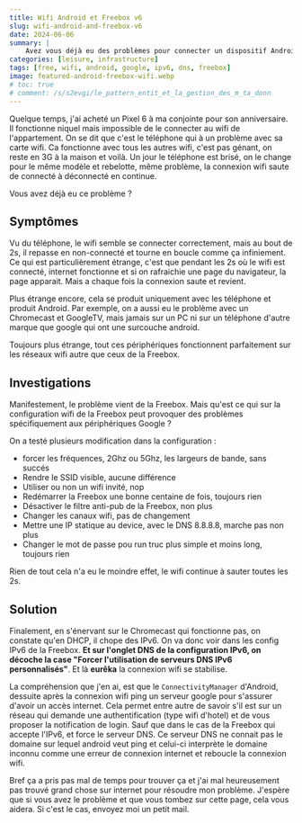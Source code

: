```yaml
---
title: Wifi Android et Freebox v6
slug: wifi-android-and-freebox-v6
date: 2024-06-06
summary: |
    Avez vous déjà eu des problèmes pour connecter un dispositif Android stock au wifi de votre Freebox v6. Le wifi se connecte mais ne trouve pas de connexion internet et se déconnecte. Et ce cycle se reproduit à l'infinie sans aucunne explications. Voilà comme j'ai résolu ce problème.
categories: [leisure, infrastructure]
tags: [free, wifi, android, google, ipv6, dns, freebox]
image: featured-android-freebox-wifi.webp
# toc: true
# comment: /s/s2evgi/le_pattern_entit_et_la_gestion_des_m_ta_donn
---
```


Quelque temps, j'ai acheté un Pixel 6 à ma conjointe pour son anniversaire. Il fonctionne niquel mais impossible de le connecter au wifi de l'appartement. On se dit que c'est le téléphone qui à un problème avec sa carte wifi. Ca fonctionne avec tous les autres wifi, c'est pas génant, on reste en 3G à la maison et voilà. Un jour le téléphone est brisé, on le change pour le même modèle et rebelotte, même problème, la connexion wifi saute de connecté à déconnecté en continue.

Vous avez déjà eu ce problème ?

## Symptômes

Vu du téléphone, le wifi semble se connecter correctement, mais au bout de 2s, il repasse en non-connecté et tourne en boucle comme ça infiniement. Ce qui est particulièrement étrange, c'est que pendant les 2s où le wifi est connecté, internet fonctionne et si on rafraichie une page du navigateur, la page apparait. Mais a chaque fois la connexion saute et revient.

Plus étrange encore, cela se produit uniquement avec les téléphone et produit Android. Par exemple, on a aussi eu le problème avec un Chromecast et GoogleTV, mais jamais sur un PC ni sur un téléphone d'autre marque que google qui ont une surcouche android.

Toujours plus étrange, tout ces périphériques fonctionnent parfaitement sur les réseaux wifi autre que ceux de la Freebox.

## Investigations

Manifestement, le problème vient de la Freebox. Mais qu'est ce qui sur la configuration wifi de la Freebox peut provoquer des problèmes spécifiquement aux périphériques Google ?

On a testé plusieurs modification dans la configuration :

  * forcer les fréquences, 2Ghz ou 5Ghz, les largeurs de bande, sans succés
  * Rendre le SSID visible, aucune différence
  * Utiliser ou non un wifi invité, nop
  * Redémarrer la Freebox une bonne centaine de fois, toujours rien
  * Désactiver le filtre anti-pub de la Freebox, non plus
  * Changer les canaux wifi, pas de changement
  * Mettre une IP statique au device, avec le DNS 8.8.8.8, marche pas non plus
  * Changer le mot de passe pou run truc plus simple et moins long, toujours rien

Rien de tout cela n'a eu le moindre effet, le wifi continue à sauter toutes les 2s.

## Solution

Finalement, en s'énervant sur le Chromecast qui fonctionne pas, on constate qu'en DHCP, il chope des IPv6. On va donc voir dans les config IPv6 de la Freebox. **Et sur l'onglet DNS de la configuration IPv6, on décoche la case "Forcer l'utilisation de serveurs DNS IPv6 personnalisés"**. Et là **eurêka** la connexion wifi se stabilise.

La compréhension que j'en ai, est que le `ConnectivityManager` d'Android, dessuite après la connexion wifi ping un serveur google pour s'assurer d'avoir un accès internet. Cela permet entre autre de savoir s'il est sur un réseau qui demande une authentification (type wifi d'hotel) et de vous proposer la notification de login. Sauf que dans le cas de la Freebox qui accepte l'IPv6, et force le serveur DNS. Ce serveur DNS ne connait pas le domaine sur lequel android veut ping et celui-ci interprète le domaine inconnu comme une erreur de connexion internet et reboucle la connexion wifi.

Bref ça a pris pas mal de temps pour trouver ça et j'ai mal heureusement pas trouvé grand chose sur internet pour résoudre mon problème. J'espère que si vous avez le problème et que vous tombez sur cette page, cela vous aidera. Si c'est le cas, envoyez moi un petit mail.
